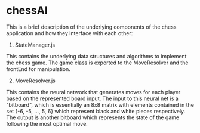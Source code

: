 # chessAI


This is a brief description of the underlying components of the chess application and how they interface with each other:

1. StateManager.js

This contains the underlying data structures and algorithms to implement the chess game. The game class is exported to the MoveResolver and the frontEnd for manipulation. 


2. MoveResolver.js

This contains the neural network that generates moves for each player based on the represented board input. The input to this neural net is a "bitboard", which is essentially an 8x8 matrix with elements contained in the set {-6, -5, ..., 5, 6} which represent black and white pieces respectively. The output is another bitboard which represents the state of the game following the most optimal move. 
